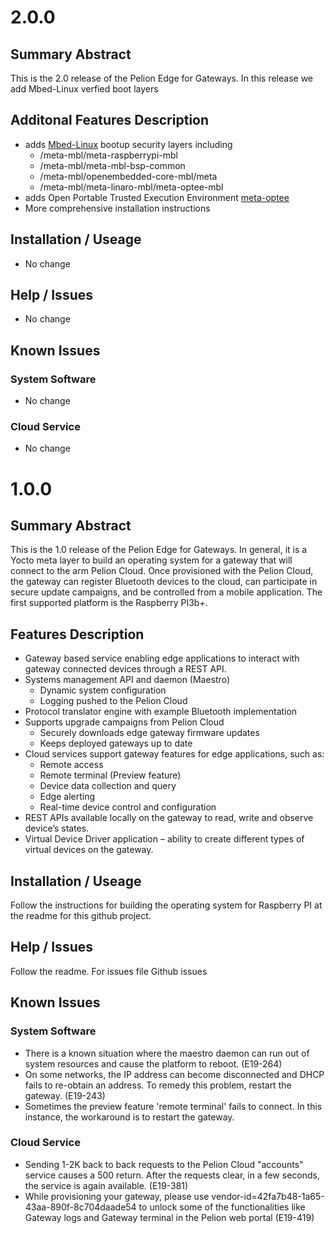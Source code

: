 # 2.0.0
## Summary Abstract 
This is the 2.0 release of the Pelion Edge for Gateways.  In this release we add Mbed-Linux verfied boot layers
## Additonal Features Description 
- adds [Mbed-Linux](https://github.com/ARMmbed/meta-mbl) bootup security layers including
  - /meta-mbl/meta-raspberrypi-mbl
  - /meta-mbl/meta-mbl-bsp-common
  - /meta-mbl/openembedded-core-mbl/meta
  - /meta-mbl/meta-linaro-mbl/meta-optee-mbl
- adds Open Portable Trusted Execution Environment [meta-optee](https://layers.openembedded.org/layerindex/branch/master/layer/meta-optee/)
- More comprehensive installation instructions
## Installation / Useage 
- No change
## Help / Issues
- No change
## Known Issues 
### System Software 
- No change
### Cloud Service 
- No change
# 1.0.0
## Summary Abstract 
This is the 1.0 release of the Pelion Edge for Gateways.  In general, it is a Yocto meta layer to build an operating system for a gateway that will connect to the arm Pelion Cloud.   Once provisioned with the Pelion Cloud, the gateway can register Bluetooth devices to the cloud, can participate in secure update campaigns, and be controlled from a mobile application.   The first supported platform is the Raspberry PI3b+.    
## Features Description 
- Gateway based service enabling edge applications to interact with gateway connected devices through a REST API. 
- Systems management API and daemon (Maestro) 
  - Dynamic system configuration 
  - Logging pushed to the Pelion Cloud 
- Protocol translator engine with example Bluetooth implementation
- Supports upgrade campaigns from Pelion Cloud 
  - Securely downloads edge gateway firmware updates 
  - Keeps deployed gateways up to date 
- Cloud services support gateway features for edge applications, such as: 
  - Remote access 
  - Remote terminal (Preview feature) 
  - Device data collection and query 
  - Edge alerting 
  - Real-time device control and configuration 
- REST APIs available locally on the gateway to read, write and observe device’s states.  
- Virtual Device Driver application – ability to create different types of virtual devices on the gateway.  

## Installation / Useage 
Follow the instructions for building the operating system for Raspberry PI at the readme for this github project. 
## Help / Issues
Follow the readme.  For issues file Github issues
## Known Issues 
### System Software 
- There is a known situation where the maestro daemon can run out of system resources and cause the platform to reboot.  (E19-264) 
- On some networks, the IP address can become disconnected and DHCP fails to re-obtain an address.  To remedy this problem, restart the gateway. (E19-243) 
- Sometimes the preview feature 'remote terminal' fails to connect.  In this instance, the workaround is to restart the gateway. 

### Cloud Service 
- Sending 1-2K back to back requests to the Pelion Cloud "accounts" service causes a 500 return.  After the requests clear, in a few seconds, the service is again available.  (E19-381) 
- While provisioning your gateway, please use vendor-id=42fa7b48-1a65-43aa-890f-8c704daade54 to unlock some of the functionalities like Gateway logs and Gateway terminal in the Pelion web portal (E19-419) 
